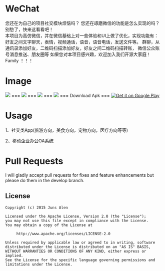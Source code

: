 WeChat
===
您还在为自己的项目社交模块烦恼吗？ 您还在琢磨微信的功能是怎么实现的吗？ 别愁了，快来这看看吧！  
本项目为高仿微信，并在微信基础上对一些体验和UI上做了优化，实现功能有：  
好友之间文字聊天，表情，视频通话，语音，语音电话，发送文件等。
群聊，从通讯录添加好友，二维码扫描添加好友，好友之间二维码扫描转账，
微信公众账号消息推送、朋友圈等
如果您对本项目感兴趣，欢迎加入我们开源大家庭！  
Family ！！！
 

Image
===
  <img   src="http://ww3.sinaimg.cn/bmiddle/6705567egw1esyv3c1r6yj20m80zkq5c.jpg" />
===
  <img   src="http://ww2.sinaimg.cn/bmiddle/6705567egw1esyv3if3rzj20m80zkwgg.jpg" />
===
  <img   src="http://ww2.sinaimg.cn/bmiddle/6705567egw1esyv3ld96kj20m80zkjtk.jpg" />
===
  <img   src="http://ww3.sinaimg.cn/bmiddle/6705567egw1esyv3c1r6yj20m80zkq5c.jpg" />
===
Download Apk
===

<a href="https://raw.githubusercontent.com/motianhuo/wechat/master/WeChat/bin/WeChat.apk">
  <img alt="Get it on Google Play"
       src="https://developer.android.com/images/brand/en_generic_rgb_wo_60.png" />
</a>


Usage
===
 1、社交类App(旅游方向，美食方向，宠物方向，医疗方向等等)      
 
 2、移动企业办公OA系统

 
Pull Requests
===
I will gladly accept pull requests for fixes and feature enhancements but please do them in the develop branch.

License
-------
    Copyright (c) 2015 Juns Alen

    Licensed under the Apache License, Version 2.0 (the "License");
    you may not use this file except in compliance with the License.
    You may obtain a copy of the License at

         http://www.apache.org/licenses/LICENSE-2.0

    Unless required by applicable law or agreed to in writing, software
    distributed under the License is distributed on an "AS IS" BASIS,
    WITHOUT WARRANTIES OR CONDITIONS OF ANY KIND, either express or implied.
    See the License for the specific language governing permissions and
    limitations under the License.
